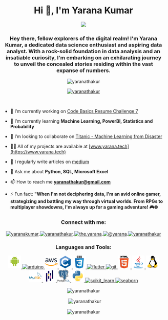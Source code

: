 <h1 align="center">Hi 👋, I'm Yarana Kumar</h1>

<p align="center">
  <img src="https://media.giphy.com/media/Aq8sbOJuScX8X7Vhnw/giphy.gif" width="200">
</p>


<h3 align="center">
  Hey there, fellow explorers of the digital realm! I'm Yarana Kumar, a dedicated data science enthusiast and aspiring data analyst. With a rock-solid foundation
  in data analysis and an insatiable curiosity, I'm embarking on an exhilarating journey to unveil the concealed stories residing within the vast expanse of numbers.
</h3>

<p align="center"> 
  <img src="https://komarev.com/ghpvc/?username=yaranathakur&label=Profile%20views&color=0e75b6&style=flat" alt="yaranathakur" /> 
</p>

<p align="center"> 
  <a href="https://github.com/ryo-ma/github-profile-trophy">
    <img src="https://github-profile-trophy.vercel.app/?username=yaranathakur" alt="yaranathakur" />
  </a> 
</p>

<p align="center"> 
  <a href="https://twitter.com/" target="blank">
    <img src="https://img.shields.io/twitter/follow/?logo=twitter&style=for-the-badge" alt="" />
  </a> 
</p>

- 🔭 I’m currently working on [Code Basics Resume Challenge 7](https://codebasics.io/challenge/codebasics-resume-project-challenge)

- 🌱 I’m currently learning **Machine Learning, PowerBI, Statistics and Probability**

- 👯 I’m looking to collaborate on [Titanic - Machine Learning from Disaster](https://www.kaggle.com/competitions/titanic)

- 👨‍💻 All of my projects are available at [www.yarana.tech](https://www.yarana.tech)

- 📝 I regularly write articles on [medium](https://medium.com/@yarana)

- 💬 Ask me about **Python, SQL, Microsoft Excel**

- 📫 How to reach me **<yaranathakur@gmail.com>**

- ⚡ Fun fact: **"When I'm not deciphering data, I'm an avid online gamer, strategizing and battling my way through virtual worlds. From RPGs to multiplayer showdowns, I'm always up for a gaming adventure! 🎮🌐**


<h3 align="center">
  Connect with me:
</h3>

<p align="center">
  <a href="https://linkedin.com/in/yaranakumar" target="blank">
    <img align="center" src="https://raw.githubusercontent.com/rahuldkjain/github-profile-readme-generator/master/src/images/icons/Social/linked-in-alt.svg" alt="yaranakumar" height="30" width="40" />
</a>
<a href="https://kaggle.com/yaranathakur" target="blank">
  <img align="center" src="https://raw.githubusercontent.com/rahuldkjain/github-profile-readme-generator/master/src/images/icons/Social/kaggle.svg" alt="yaranathakur" height="30" width="40" />
</a>
<a href="https://instagram.com/the.yarana" target="blank">
  <img align="center" src="https://raw.githubusercontent.com/rahuldkjain/github-profile-readme-generator/master/src/images/icons/Social/instagram.svg" alt="the.yarana" height="30" width="40" />
</a>
<a href="https://medium.com/@yarana" target="blank">
  <img align="center" src="https://raw.githubusercontent.com/rahuldkjain/github-profile-readme-generator/master/src/images/icons/Social/medium.svg" alt="@yarana" height="30" width="40" />
</a>
<a href="https://www.hackerrank.com/yaranathakur" target="blank">
  <img align="center" src="https://raw.githubusercontent.com/rahuldkjain/github-profile-readme-generator/master/src/images/icons/Social/hackerrank.svg" alt="yaranathakur" height="30" width="40" />
</a>
  
</p>
<h3 align="center">Languages and Tools:</h3>
<p align="center">
  <a href="https://developer.android.com" target="_blank" rel="noreferrer">
    <img src="https://raw.githubusercontent.com/devicons/devicon/master/icons/android/android-original-wordmark.svg" alt="android" width="40" height="40"/>
  </a>
  <a href="https://www.arduino.cc/" target="_blank" rel="noreferrer">
    <img src="https://cdn.worldvectorlogo.com/logos/arduino-1.svg" alt="arduino" width="40" height="40"/>
  </a>
  <a href="https://aws.amazon.com" target="_blank" rel="noreferrer">
    <img src="https://raw.githubusercontent.com/devicons/devicon/master/icons/amazonwebservices/amazonwebservices-original-wordmark.svg" alt="aws" width="40" height="40"/>
  </a>
  <a href="https://www.cprogramming.com/" target="_blank" rel="noreferrer">
    <img src="https://raw.githubusercontent.com/devicons/devicon/master/icons/c/c-original.svg" alt="c" width="40" height="40"/>
  </a>
  <a href="https://www.w3schools.com/css/" target="_blank" rel="noreferrer">
    <img src="https://raw.githubusercontent.com/devicons/devicon/master/icons/css3/css3-original-wordmark.svg" alt="css3" width="40" height="40"/>
  </a>
  <a href="https://flutter.dev" target="_blank" rel="noreferrer">
    <img src="https://www.vectorlogo.zone/logos/flutterio/flutterio-icon.svg" alt="flutter" width="40" height="40"/>
  </a>
  <a href="https://git-scm.com/" target="_blank" rel="noreferrer">
    <img src="https://www.vectorlogo.zone/logos/git-scm/git-scm-icon.svg" alt="git" width="40" height="40"/>
  </a>
  <a href="https://www.w3.org/html/" target="_blank" rel="noreferrer">
    <img src="https://raw.githubusercontent.com/devicons/devicon/master/icons/html5/html5-original-wordmark.svg" alt="html5" width="40" height="40"/>
  </a>
  <a href="https://www.java.com" target="_blank" rel="noreferrer">
    <img src="https://raw.githubusercontent.com/devicons/devicon/master/icons/java/java-original.svg" alt="java" width="40" height="40"/>
  </a>
  <a href="https://www.linux.org/" target="_blank" rel="noreferrer">
    <img src="https://raw.githubusercontent.com/devicons/devicon/master/icons/linux/linux-original.svg" alt="linux" width="40" height="40"/>
  </a> <a href="https://www.mysql.com/" target="_blank" rel="noreferrer">
    <img src="https://raw.githubusercontent.com/devicons/devicon/master/icons/mysql/mysql-original-wordmark.svg" alt="mysql" width="40" height="40"/> 
  </a> 
  <a href="https://pandas.pydata.org/" target="_blank" rel="noreferrer"> 
    <img src="https://raw.githubusercontent.com/devicons/devicon/2ae2a900d2f041da66e950e4d48052658d850630/icons/pandas/pandas-original.svg" alt="pandas" width="40" height="40"/> 
  </a> 
  <a href="https://www.postgresql.org" target="_blank" rel="noreferrer"> 
    <img src="https://raw.githubusercontent.com/devicons/devicon/master/icons/postgresql/postgresql-original-wordmark.svg" alt="postgresql" width="40" height="40"/> 
  </a> 
  <a href="https://www.python.org" target="_blank" rel="noreferrer"> 
    <img src="https://raw.githubusercontent.com/devicons/devicon/master/icons/python/python-original.svg" alt="python" width="40" height="40"/> 
  </a> 
  <a href="https://scikit-learn.org/" target="_blank" rel="noreferrer"> 
    <img src="https://upload.wikimedia.org/wikipedia/commons/0/05/Scikit_learn_logo_small.svg" alt="scikit_learn" width="40" height="40"/> 
  </a> 
  <a href="https://seaborn.pydata.org/" target="_blank" rel="noreferrer"> 
    <img src="https://seaborn.pydata.org/_images/logo-mark-lightbg.svg" alt="seaborn" width="40" height="40"/> 
  </a> 
</p>


<p align = "center">
  <img align="center" src="https://github-readme-stats.vercel.app/api/top-langs?username=yaranathakur&show_icons=true&locale=en&layout=compact" alt="yaranathakur" />
</p>

<p align = "center">&nbsp;
  <img align="center" src="https://github-readme-stats.vercel.app/api?username=yaranathakur&show_icons=true&locale=en" alt="yaranathakur" />
</p>

<p align = "center">
  <img align="center" src="https://github-readme-streak-stats.herokuapp.com/?user=yaranathakur&" alt="yaranathakur" />
</p>
